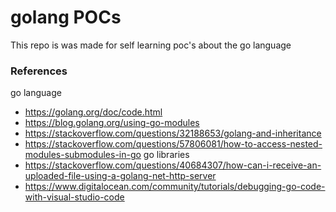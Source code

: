 # golang POCs
This repo is was made for self learning poc's about the go language

### References
go language
  * https://golang.org/doc/code.html
  * https://blog.golang.org/using-go-modules
  * https://stackoverflow.com/questions/32188653/golang-and-inheritance
  * https://stackoverflow.com/questions/57806081/how-to-access-nested-modules-submodules-in-go
go libraries
  * https://stackoverflow.com/questions/40684307/how-can-i-receive-an-uploaded-file-using-a-golang-net-http-server
  * https://www.digitalocean.com/community/tutorials/debugging-go-code-with-visual-studio-code